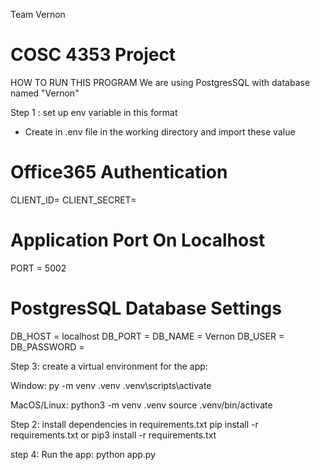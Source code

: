 Team Vernon

# COSC 4353 Project

HOW TO RUN THIS PROGRAM
We are using PostgresSQL with database named "Vernon"

Step 1 : set up env variable in this format

- Create in .env file in the working directory and import these value

# Office365 Authentication

CLIENT_ID=
CLIENT_SECRET=

# Application Port On Localhost

PORT = 5002

# PostgresSQL Database Settings

DB_HOST = localhost
DB_PORT =
DB_NAME = Vernon
DB_USER =
DB_PASSWORD =

Step 3: create a virtual environment for the app:

Window:
py -m venv .venv
.venv\scripts\activate

MacOS/Linux:
python3 -m venv .venv
source .venv/bin/activate

Step 2: install dependencies in requirements.txt
pip install -r requirements.txt
or
pip3 install -r requirements.txt

step 4: Run the app:
python app.py
